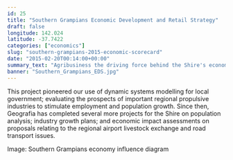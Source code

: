 ```yaml
---
id: 25
title: "Southern Grampians Economic Development and Retail Strategy"
draft: false
longitude: 142.024
latitude: -37.7422
categories: ["economics"]
slug: "southern-grampians-2015-economic-scorecard"
date: "2015-02-20T00:14:00+00:00"
summary_text: "Agribusiness the driving force behind the Shire's economy"
banner: "Southern_Grampians_EDS.jpg"
---
```


This project pioneered our use of dynamic systems modelling for local government; evaluating the prospects of important regional propulsive industries to stimulate employment and population growth. Since then, Geografia has completed several more projects for the Shire on population analysis; industry growth plans; and economic impact assessments on proposals relating to the regional airport livestock exchange and road transport issues.

Image: Southern Grampians economy influence diagram

